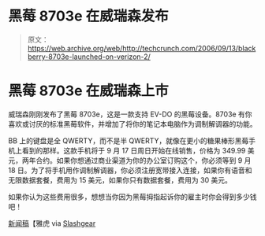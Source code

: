 # 黑莓 8703e 在威瑞森发布

> 原文：<https://web.archive.org/web/http://techcrunch.com/2006/09/13/blackberry-8703e-launched-on-verizon-2/>

# 黑莓 8703e 在威瑞森上市

威瑞森刚刚发布了黑莓 8703e，这是一款支持 EV-DO 的黑莓设备。8703e 有你喜欢或讨厌的标准黑莓软件，并增加了将你的笔记本电脑作为调制解调器的功能。

BB 上的键盘是全 QWERTY，而不是半 QWERTY，就像在更小的糖果棒形黑莓手机上看到的那样。这款手机将于 9 月 17 日周日开始在线销售，价格为 349.99 美元，两年合约。如果你想通过商业渠道为你的办公室订购这个，你必须等到 9 月 18 日。为了将手机用作调制解调器，你必须注册宽带接入连接，如果你有语音和无限数据套餐，费用为 15 美元，如果你只有数据套餐，费用为 30 美元。

如果你认为这些费用很多，想想当你因为黑莓拇指起诉你的雇主时你会得到多少钱吧！

[新闻稿](https://web.archive.org/web/20130627215008/http://biz.yahoo.com/prnews/060912/nytu029.html?.v=67)【雅虎 via [Slashgear](https://web.archive.org/web/20130627215008/http://www.slashgear.com/verizon-wireless-launches-the-new-blackberry-8703e-121580.php)